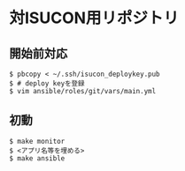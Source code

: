 # 対ISUCON用リポジトリ

## 開始前対応
```
$ pbcopy < ~/.ssh/isucon_deploykey.pub
$ # deploy keyを登録
$ vim ansible/roles/git/vars/main.yml
```

## 初動
```
$ make monitor
$ <アプリ名等を埋める>
$ make ansible
```
